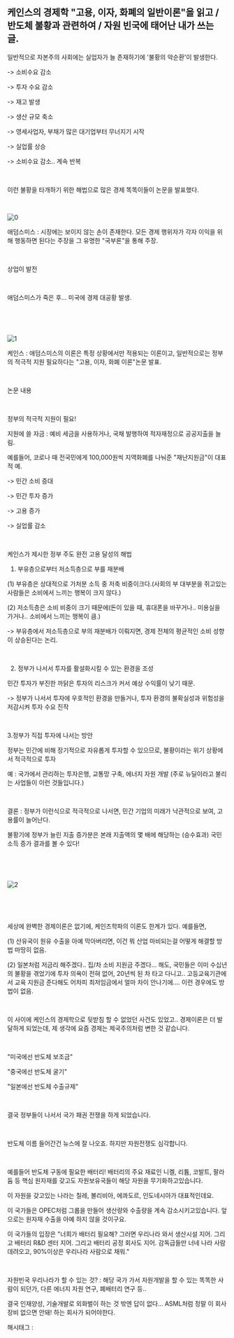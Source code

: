 ## 케인스의 경제학 "고용, 이자, 화폐의 일반이론"을 읽고 / 반도체 불황과 관련하여 / 자원 빈국에 태어난 내가 쓰는 글.

일반적으로 자본주의 사회에는 실업자가 늘 존재하기에 '불황의 악순환'이 발생한다.

-> 소비수요 감소

-> 투자 수요 감소

-> 재고 발생

-> 생산 규모 축소

-> 영세사업자, 부채가 많은 대기업부터 무너지기 시작

-> 실업률 상승

-> 소비수요 감소.. 계속 반복

​

이런 불황을 타개하기 위한 해법으로 많은 경제 똑똑이들이 논문을 발표했다.

​

![0](/asset/img/223071925335/0.png)

애덤스미스 : 시장에는 보이지 않는 손이 존재한다. 모든 경제 행위자가 각자 이익을 위해 행동하면 된다는 주장을 그 유명한 "국부론"을 통해 주장.

​

상업이 발전

​

애덤스미스가 죽은 후... 미국에 경제 대공황 발생.

​

​

![1](/asset/img/223071925335/1.png)

케인스 : 애덤스미스의 이론은 특정 상황에서만 적용되는 이론이고, 일반적으로는 정부의 적극적 지원 필요하다는 "고용, 이자, 화폐 이론"논문 발표.

​

논문 내용

​

정부의 적극적 지원이 필요!

지원에 쓸 자금 : 예비 세금을 사용하거나, 국채 발행하여 적자재정으로 공공지출을 늘림.

예를들어, 코로나 때 전국민에게 100,000원씩 지역화폐를 나눠준 "재난지원금"이 대표적 예.

-> 민간 소비 증대

-> 민간 투자 증가

-> 고용 증가

-> 실업률 감소

​

케인스가 제시한 정부 주도 완전 고용 달성의 해법

1. 부유층으로부터 저소득층으로 부를 재분배

(1) 부유층은 상대적으로 가처분 소득 중 저축 비중이크다.(사회의 부 대부분을 쥐고있는 사람들은 소비에서 느끼는 행복이 크지 않다.)

(2) 저소득층은 소비 비중이 크기 때문에(돈이 있을 때, 휴대폰을 바꾸거나.. 미용실을 가거나.. 소비에서 느끼는 행복이 큼.)

-> 부유층에서 저소득층으로 부의 재분배가 이뤄지면, 경제 전체의 평균적인 소비 성향이 상승된다는 논리.

​

2. 정부가 나서서 투자를 활설화시킬 수 있는 환경을 조성

민간 투자가 부진한 까닭은 투자의 리스크가 커서 예상 수익률이 낮기 때문.

-> 정부가 나서서 투자에 우호적인 환경을 만들거나, 투자 환경의 불확실성과 위험성을 저감시켜 투자 수요 진작

​

3.정부가 직접 투자에 나서는 방안

정부는 민간에 비해 장기적으로 자유롭게 투자할 수 있으므로, 불황이라는 위기 상황에서 적극적으로 투자

예 : 국가에서 관리하는 투자은행, 교통망 구축, 에너지 자원 개발 (주로 뉴딜이라고 불리는 사업들이 이런 것들입니다.)

​

결론 : 정부가 이런식으로 적극적으로 나서면, 민간 기업의 미래가 낙관적으로 보여, 고용률이 늘어난다.

불황기에 정부가 늘린 지출 증가분은 본래 지출액의 몇 배에 해당하는 (승수효과) 국민 소득 증가 결과를 볼 수 있다!

​

​

![2](/asset/img/223071925335/2.png)

​

​

세상에 완벽한 경제이론은 없기에, 케인즈학파의 이론도 한계가 있다. 예를들면,

(1) 산유국이 원유 수출을 아예 막아버리면, 이건 뭐 산업 마비되는걸 어떻게 해결할 방법 마땅히 없음.

(2) 일본처럼 저금리 해주겠다.. 집/차 소비 지원금 주겠다... 해도, 국민들은 이미 수십년의 불황을 겪었기에 투자 의욕이 전혀 없어, 20년씩 된 차 타고 다니고.. 고등교육기관에서 교육 지원금 준다해도 어차피 최저임금에서 얼마 차이 안나기에.... 이런 경우에도 방법이 없음.

​

이 사이에 케인스의 경제학으로 뒷받침 할 수 없었던 사건도 있었고.. 경제이론은 더 발달하게 되었는데, 제 생각에 요즘 경제는 제국주의처럼 변한 것 같습니다.

​

"미국에선 반도체 보조금"

"중국에선 반도체 굴기"

"일본에선 반도체 수출규제"

​

결국 정부들이 나서서 국가 패권 전쟁을 하게 되었습니다.

​

반도체 이름 들어간건 뉴스에 잘 나오죠. 하지만 자원전쟁도 심각합니다.

​

예를들어 반도체 구동에 필요한 배터리! 배터리의 주요 재료인 니켈, 리튬, 코발트, 팔라듐 등 핵심 원자재를 갖고도 자원보유국들이 해당 자원을 무기화하고있습니다.

이 자원을 갖고있는 나라는 칠레, 볼리비아, 에콰도르, 인도네시아가 대표적인데요.

이 국가들은 OPEC처럼 그룹을 만들어 생산량와 수출량을 계속 감소시키고있습니다. 앞으로는 원자재 수출을 아예 하지 않을 것이구요.

이 국가들의 입장은 "너희가 배터리 필요해? 그러면 우리나라 와서 생산시설 지어. 그리고 배터리 R&D 센터 지어. 그리고 배터리 공정 회사도 지어. 감독급들만 너네 나라 사람 데려오고, 90%이상은 우리나라 사람으로 채워."

​

자원빈국 우리나라가 할 수 있는 것?  : 해당 국가 가서 자원개발을 할 수 있는 똑똑한 사람이 되던가, 다른 에너지 자원 연구, 폐배터리 연구 등..

결국 인재양성, 기술개발로 외화벌이 하는 것 밖엔 답이 없다... ASML처럼 정말 이 회사 장비 없으면 안돼! 하는 회사가 되어야한다.

 해시태그 : 